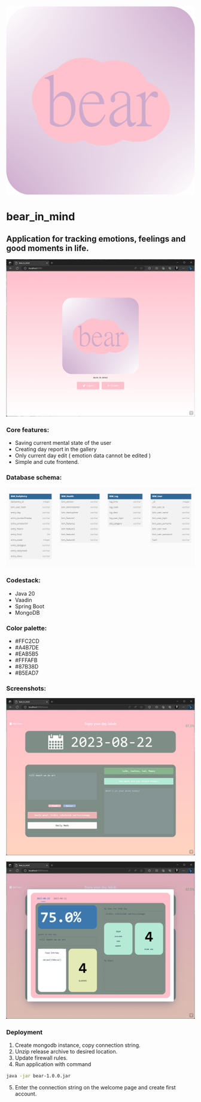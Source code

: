 ![bear_in_mind_logo](https://github.com/wjakew/bearinmind/blob/master/readme_resources/bearinmind_icon.png)
# bear_in_mind

## Application for tracking emotions, feelings and good moments in life.
![bear_in_mind_screenshot1](https://github.com/wjakew/bearinmind/blob/master/readme_resources/bearinmind_screenshot1.png)

### Core features:
- Saving current mental state of the user
- Creating day report in the gallery
- Only current day edit ( emotion data cannot be edited )
- Simple and cute frontend.

### Database schema:
![bearinmind_data_schema](https://github.com/wjakew/bearinmind/blob/master/readme_resources/bearinmind_data_schema.png)

### Codestack:

- Java 20
- Vaadin
- Spring Boot
- MongoDB

### Color palette:
- #FFC2CD
- #A4B7DE
- #EAB5B5
- #FFFAFB
- #87B38D
- #B5EAD7

### Screenshots:
![bear_in_mind_screenshot1](https://github.com/wjakew/bearinmind/blob/master/readme_resources/bearinmind_screenshot2.png)

![bear_in_mind_screenshot1](https://github.com/wjakew/bearinmind/blob/master/readme_resources/bearinmind_screenshot3.png)

### Deployment
1. Create mongodb instance, copy connection string.
2. Unzip release archive to desired location.
3. Update firewall rules.
4. Run application with command
```bash
java -jar bear-1.0.0.jar
```
5. Enter the connection string on the welcome page and create first account.